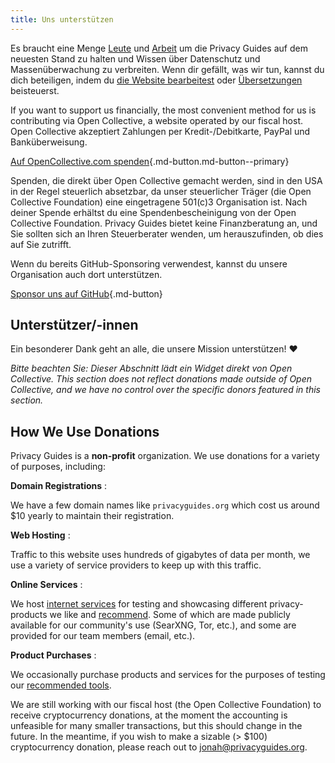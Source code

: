 ```yaml
---
title: Uns unterstützen
---
```


<!-- markdownlint-disable MD036 -->
Es braucht eine Menge [Leute](https://github.com/privacyguides/privacyguides.org/graphs/contributors) und [Arbeit](https://github.com/privacyguides/privacyguides.org/pulse/monthly) um die Privacy Guides auf dem neuesten Stand zu halten und Wissen über Datenschutz und Massenüberwachung zu verbreiten. Wenn dir gefällt, was wir tun, kannst du dich beteiligen, indem du [die Website bearbeitest](https://github.com/privacyguides/privacyguides.org) oder [Übersetzungen](https://crowdin.com/project/privacyguides) beisteuerst.

If you want to support us financially, the most convenient method for us is contributing via Open Collective, a website operated by our fiscal host. Open Collective akzeptiert Zahlungen per Kredit-/Debitkarte, PayPal und Banküberweisung.

[Auf OpenCollective.com spenden](https://opencollective.com/privacyguides/donate ""){.md-button.md-button--primary}

Spenden, die direkt über Open Collective gemacht werden, sind in den USA in der Regel steuerlich absetzbar, da unser steuerlicher Träger (die Open Collective Foundation) eine eingetragene 501(c)3 Organisation ist. Nach deiner Spende erhältst du eine Spendenbescheinigung von der Open Collective Foundation. Privacy Guides bietet keine Finanzberatung an, und Sie sollten sich an Ihren Steuerberater wenden, um herauszufinden, ob dies auf Sie zutrifft.

Wenn du bereits GitHub-Sponsoring verwendest, kannst du unsere Organisation auch dort unterstützen.

[Sponsor uns auf GitHub](https://github.com/sponsors/privacyguides ""){.md-button}

## Unterstützer/-innen

Ein besonderer Dank geht an alle, die unsere Mission unterstützen! :heart:

*Bitte beachten Sie: Dieser Abschnitt lädt ein Widget direkt von Open Collective. This section does not reflect donations made outside of Open Collective, and we have no control over the specific donors featured in this section.*

<script src="https://opencollective.com/privacyguides/banner.js"></script>

## How We Use Donations

Privacy Guides is a **non-profit** organization. We use donations for a variety of purposes, including:

**Domain Registrations**
:

We have a few domain names like `privacyguides.org` which cost us around $10 yearly to maintain their registration.

**Web Hosting**
:

Traffic to this website uses hundreds of gigabytes of data per month, we use a variety of service providers to keep up with this traffic.

**Online Services**
:

We host [internet services](https://privacyguides.net) for testing and showcasing different privacy-products we like and [recommend](../tools.md). Some of which are made publicly available for our community's use (SearXNG, Tor, etc.), and some are provided for our team members (email, etc.).

**Product Purchases**
:

We occasionally purchase products and services for the purposes of testing our [recommended tools](../tools.md).

We are still working with our fiscal host (the Open Collective Foundation) to receive cryptocurrency donations, at the moment the accounting is unfeasible for many smaller transactions, but this should change in the future. In the meantime, if you wish to make a sizable (> $100) cryptocurrency donation, please reach out to [jonah@privacyguides.org](mailto:jonah@privacyguides.org).
